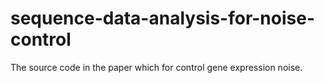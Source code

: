 # sequence-data-analysis-for-noise-control
The source code in the paper which for control gene expression noise.
